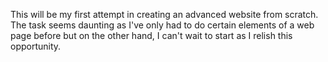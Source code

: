 This will be my first attempt in creating an advanced website from scratch. The task seems daunting as I've only had to do certain elements of a web page before but on the other hand, I can't wait to start as I relish this opportunity.

